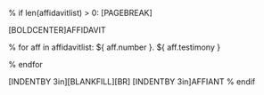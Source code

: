 % if len(affidavitlist) > 0:
[PAGEBREAK]


[BOLDCENTER]AFFIDAVIT



% for aff in affidavitlist:
${ aff.number }. ${ aff.testimony }

% endfor

[INDENTBY 3in][BLANKFILL][BR]
[INDENTBY 3in]AFFIANT
% endif
